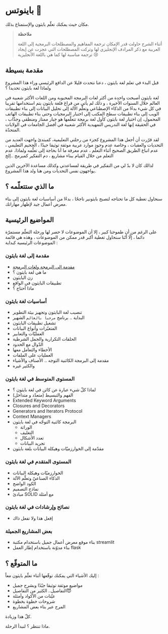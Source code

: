 #  باينوتس :snake:
مكان حيث يمكنك تعلّم بايثون والإستمتاع بذلك.
> **ملاحظة**
>
> أثناء الشرح حاولت قدر الإمكان ترجمة المفاهيم والمصطلحات البرمجية إلى اللغة العربية مع ذكر المرادف الإنجليزي لها وتركت المصطلحات التي عجزت عن إيجاد ترجمة مناسبة لها كما هي باللغة الأنجليزية 😢 






## مقدمة بسيطة

قبل البدء في تعلم لغة بايثون ، دعنا نتحدث قليلا عن الدافع الرئيسي وراء هذا المشروع ولماذا لغة بايثون تحديدا ؟

 



  
 لغة بايثون أصبحت واحدة من أكثر لغات البرمجة المحبوبة ومن اللغات الأكثر شعبية في العالم خلال السنوات الأخيرة ، و ذلك لم يأتي من فراغ فلغة بايثون يتم استخدامها تقريبا في كل شيء بدءًا من الذكاء الإصطناعي وتعلّم الآلة إلى تحليل البيانات إلى بناء تطبيقات الويب إلى بناء تطبيقات سطح المكتب إلى اختبار البرمجيات وحتى بناء تطبيقات الهاتف المحمول، إن اختيار لغة بايثون كأول لغة برمجة تتعلّمها هو خيار ممتاز ومنطقي وجذّاب ،  في الحقيقة إنها لغة التدريس التمهيدية الأكثر شعبية في أفضل الجامعات في الولايات المتحدّة.

 لقد قرّرت أن أجعل هذا المشروع كجزء من رحلتي التعليمية، كمبتدئ واجهت العديد من التحديات والعقبات ، وخاصة عدم وجود موارد عربية موثقة توثيقا جيدًا ، الجحيم التعليمي ، عدم اتباع الطريق الصحيح أثناء التعلّم ، عدم معرفة ما أنا بحاجة إلى تعلّمه ولماذا، عدم التعلم من خلال القيام ببناء مشاريع ، دم التفكير كمبرمج ..إلخ 

 لذالك كان لا بدّ لي من التفكير في طريقة لمساعدتي وكذلك مساعدة  الآخرين الذين يواجهون نفس التحديات 
 ومن هنا ولد هذا المشروع. 

## ما الذي ستتعلّمه ؟

سنحاول تغطية كل ما تحتاجه لتصبح بايثونير ناجحًا ، بدءًا من أساسيات  لغة بايثون إلى بناء معرض أعمال جيد  لإظهار مهاراتك.

## المواضيع الرئيسية

على الرغم من أن طموحنا كبير ، إلا أن الموضوعات لا حصر لها ورحلة التعلّم مستمرّة دائما ، إلّا أنّنا سنحاول تغطية أكبر قدر ممكن من الموضوعات ، وهذه هي قائمة الموضوعات الرئيسية كبداية :

### مقدمة إلى لغة بايثون
- [مقدمة إلى البرمجة ولغات البرمجة](getting_started/introduction-to-programming.ar.md) 
- ما هي لغة بايثون ؟
- زن البايثون
- تطبيقات البايثون في الواقع 
- ماذا أحتاج ؟
### أساسيات لغة بايثون
- تنصيب لغة البايثون وتجهيز بيئة التطوير 
- البداية .. برنامج `مرحبا بالعالم` الشهير
- تشغيل تطبيقات البايثون
- المتغيّرات وأنواع البيانات
- العمليّات والتعابير
- الحلقات التكرارية والجمل الشرطية
- الدّوال مع الحدود
- الأخطاء والتعامل معها
- العمليات على الملفات
- مقدمة إلى البرمجة الكائنية التوجه .. الأصناف والأشياء
- والكثير غيره

### المستوى المتوسط في لغة بايثون
- لماذا كلّ شيء عبارة عن كائن في لغة بايثون ؟
- الفهم والتبسيط (متعدّد و متداخل) 
- Extended Keyword Arguments
- Closures and Decorators
- Generators and Iterators Protocol
- Context Managers
- البرمجة كائنية التوجّه في لغة بايثون
    - الوراثة
    - التغليف
    - تعدد الأشكال
    - تجريد البيانات
- مقدّمة إلى الخوارزميّات وهيكلة البيانات بلغة بايثون
### المستوى المتقدم في لغة بايثون
- الخوارزميّات وهيكلة البيانات
- الذكاء الصناعيّ وتعلّم الآلة
- الكود الواضح
- نماذج التصميم
- مبادئ SOLID مع أمثلة

### نصائح وإرشادات في لغة بايثون
- إفعل هذا ولا تفعل ذاك

### بعض المشاريع الجميلة
- بناء موقع معرض أعمال جميل باستخدام مكتبة streamlit
- بناء مدوّنة باستخدام إطار العمل flask


## ما المتوقّع ؟

إليك الأشياء التي يمكنك توقّعها أثناء تعلّم بايثون معاً :

- مواضيع موثقة توثيقا جيّدًا وبشرح جميل 
-  التفاصيل.. الكثير من التفاصيل😈
- عيّنات من الأكواد وأمثلة
- شروحات خطوة بخطوة
- المرح عبر بناء بعض المشاريع

كلّ هذا وزيادة.

ماذا تنتظر ؟ لنبدأ الرحلة.

